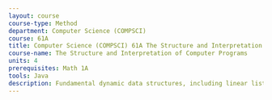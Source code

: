 ```yaml
---
layout: course 
course-type: Method
department: Computer Science (COMPSCI)
course: 61A
title: Computer Science (COMPSCI) 61A The Structure and Interpretation of Computer Programs
course-name: The Structure and Interpretation of Computer Programs
units: 4
prerequisites: Math 1A
tools: Java
description: Fundamental dynamic data structures, including linear lists, queues, trees, and other linked structures; arrays strings, and hash tables. Storage management. Elementary principles of software engineering. Abstract data types. Algorithms for sorting and searching. Introduction to the Java programming language. 
---
```

